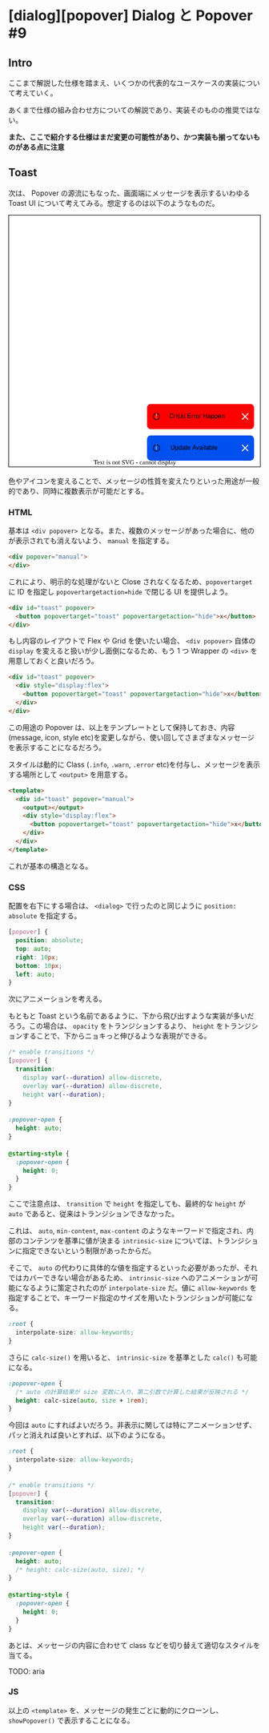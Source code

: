 # [dialog][popover] Dialog と Popover #9

## Intro

ここまで解説した仕様を踏まえ、いくつかの代表的なユースケースの実装について考えていく。

あくまで仕様の組み合わせ方についての解説であり、実装そのものの推奨ではない。

**また、ここで紹介する仕様はまだ変更の可能性があり、かつ実装も揃ってないものがある点に注意**


## Toast

次は、 Popover の源流にもなった、画面端にメッセージを表示するいわゆる Toast UI について考えてみる。想定するのは以下のようなものだ。

![画面の右下に表示される　Toast UI](./toast.drawio.svg#400x400)

色やアイコンを変えることで、メッセージの性質を変えたりといった用途が一般的であり、同時に複数表示が可能だとする。


### HTML

基本は `<div popover>` となる。また、複数のメッセージがあった場合に、他のが表示されても消えないよう、 `manual` を指定する。

```html
<div popover="manual">
</div>
```

これにより、明示的な処理がないと Close されなくなるため、`popovertarget` に ID を指定し `popovertargetaction=hide` で閉じる UI を提供しよう。

```html
<div id="toast" popover>
  <button popovertarget="toast" popovertargetaction="hide">x</button>
</div>
```

もし内容のレイアウトで Flex や Grid を使いたい場合、 `<div popover>` 自体の `display` を変えると扱いが少し面倒になるため、もう 1 つ Wrapper の `<div>` を用意しておくと良いだろう。

```html
<div id="toast" popover>
  <div style="display:flex">
    <button popovertarget="toast" popovertargetaction="hide">x</button>
  </div>
</div>
```

この用途の Popover は、以上をテンプレートとして保持しておき、内容(message, icon, style etc)を変更しながら、使い回してさまざまなメッセージを表示することになるだろう。

スタイルは動的に Class (`.info`, `.warn`, `.error` etc)を付与し、メッセージを表示する場所として `<output>` を用意する。

```html
<template>
  <div id="toast" popover="manual">
    <output></output>
    <div style="display:flex">
      <button popovertarget="toast" popovertargetaction="hide">x</button>
    </div>
  </div>
</template>
```

これが基本の構造となる。


### CSS

配置を右下にする場合は、 `<dialog>` で行ったのと同じように `position: absolute` を指定する。

```css
[popover] {
  position: absolute;
  top: auto;
  right: 10px;
  bottom: 10px;
  left: auto;
}
```

次にアニメーションを考える。

もともと Toast という名前であるように、下から飛び出すような実装が多いだろう。この場合は、 `opacity` をトランジションするより、 `height` をトランジションすることで、下からニョキっと伸びるような表現ができる。

```css
/* enable transitions */
[popover] {
  transition:
    display var(--duration) allow-discrete,
    overlay var(--duration) allow-discrete,
    height var(--duration);
}

:popover-open {
  height: auto;
}

@starting-style {
  :popover-open {
    height: 0;
  }
}
```

ここで注意点は、 `transition` で `height` を指定しても、最終的な `height` が `auto` であると、従来はトランジションできなかった。

これは、 `auto`, `min-content`, `max-content` のようなキーワードで指定され、内部のコンテンツを基準に値が決まる `intrinsic-size` については、トランジションに指定できないという制限があったからだ。

そこで、 `auto` の代わりに具体的な値を指定するといった必要があったが、それではカバーできない場合があるため、 `intrinsic-size` へのアニメーションが可能になるように策定されたのが `interpolate-size` だ。値に `allow-keywords` を指定することで、キーワード指定のサイズを用いたトランジションが可能になる。

```css
:root {
  interpolate-size: allow-keywords;
}
```

さらに `calc-size()` を用いると、 `intrinsic-size` を基準とした `calc()` も可能になる。


```css
:popover-open {
  /* auto の計算結果が size 変数に入り、第二引数で計算した結果が反映される */
  height: calc-size(auto, size + 1rem);
}
```

今回は `auto` にすればよいだろう。非表示に関しては特にアニメーションせず、パッと消えれば良いとすれば、以下のようになる。

```css
:root {
  interpolate-size: allow-keywords;
}

/* enable transitions */
[popover] {
  transition:
    display var(--duration) allow-discrete,
    overlay var(--duration) allow-discrete,
    height var(--duration);
}

:popover-open {
  height: auto;
  /* height: calc-size(auto, size); */
}

@starting-style {
  :popover-open {
    height: 0;
  }
}
```

あとは、メッセージの内容に合わせて class などを切り替えて適切なスタイルを当てる。

TODO: aria

### JS

以上の `<template>` を、メッセージの発生ごとに動的にクローンし、 `showPopover()` で表示することになる。


